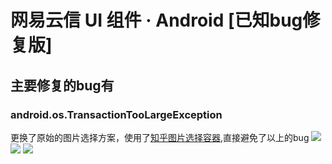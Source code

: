 # 网易云信 UI 组件 · Android [已知bug修复版]

## 主要修复的bug有

### android.os.TransactionTooLargeException

更换了原始的图片选择方案，使用了[知乎图片选择容器](https://github.com/zhihu/Matisse),直接避免了以上的bug
    ![](.images/01.png) ![](.images/02.png) ![](.images/03.png)